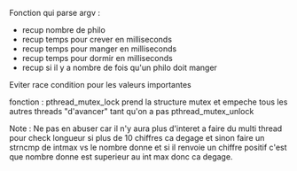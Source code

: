 Fonction qui parse argv :
- recup nombre de philo
- recup temps pour crever en milliseconds
- recup temps pour manger en milliseconds
- recup temps pour dormir en milliseconds
- recup si il y a nombre de fois qu'un philo doit manger

Eviter race condition pour les valeurs importantes 

fonction : pthread_mutex_lock prend la structure mutex et empeche tous les autres threads "d'avancer" tant qu'on a pas pthread_mutex_unlock

Note : Ne pas en abuser car il n'y aura plus d'interet a faire du multi thread
pour check longueur si plus de 10 chiffres ca degage et sinon faire un strncmp de intmax vs le nombre donne et si il renvoie un chiffre positif c'est que nombre donne est superieur au int max donc ca degage.